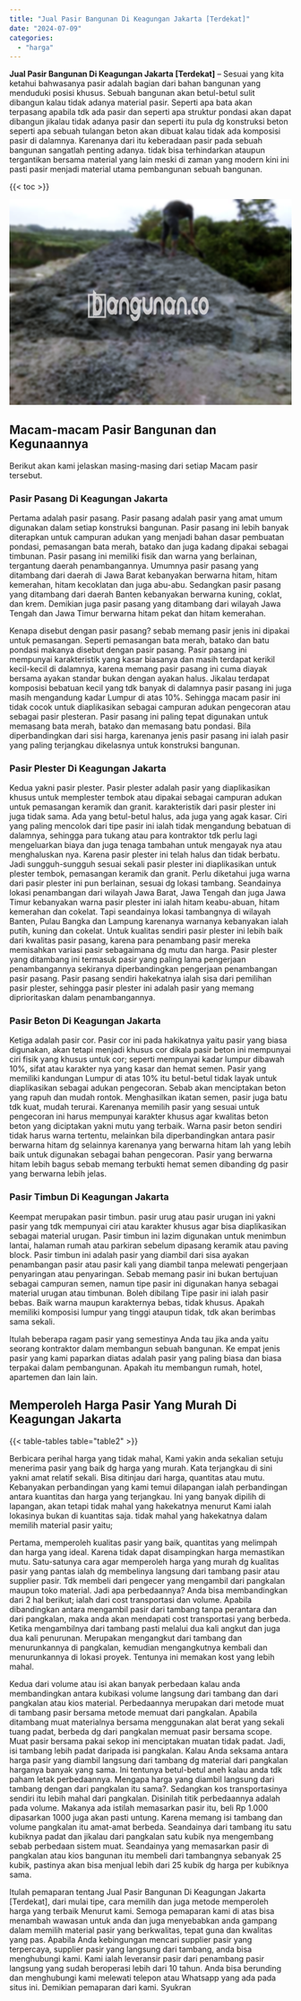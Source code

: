 ```yaml
---
title: "Jual Pasir Bangunan Di Keagungan Jakarta [Terdekat]"
date: "2024-07-09"
categories: 
  - "harga"
---
```


**Jual Pasir Bangunan Di Keagungan Jakarta \[Terdekat\]** – Sesuai yang kita ketahui bahwasanya pasir adalah bagian dari bahan bangunan yang menduduki posisi khusus. Sebuah bangunan akan betul-betul sulit dibangun kalau tidak adanya material pasir. Seperti apa bata akan terpasang apabila tdk ada pasir dan seperti apa struktur pondasi akan dapat dibangun jikalau tidak adanya pasir dan seperti itu pula dg konstruksi beton seperti apa sebuah tulangan beton akan dibuat kalau tidak ada komposisi pasir di dalamnya. Karenanya dari itu keberadaan pasir pada sebuah bangunan sangatlah penting adanya. tidak bisa terhindarkan ataupun tergantikan bersama material yang lain meski di zaman yang modern kini ini pasti pasir menjadi material utama pembangunan sebuah bangunan.

{{< toc >}}

![Jual Pasir Bangunan Di Keagungan Jakarta [Terdekat]](/images/jual-pasir-bangunan-17.png)

## Macam-macam Pasir Bangunan dan Kegunaannya

Berikut akan kami jelaskan masing-masing dari setiap Macam pasir tersebut.

### Pasir Pasang Di Keagungan Jakarta

Pertama adalah pasir pasang. Pasir pasang adalah pasir yang amat umum digunakan dalam setiap konstruksi bangunan. Pasir pasang ini lebih banyak diterapkan untuk campuran adukan yang menjadi bahan dasar pembuatan pondasi, pemasangan bata merah, batako dan juga kadang dipakai sebagai timbunan. Pasir pasang ini memiliki fisik dan warna yang berlainan, tergantung daerah penambangannya. Umumnya pasir pasang yang ditambang dari daerah di Jawa Barat kebanyakan berwarna hitam, hitam kemerahan, hitam kecoklatan dan juga abu-abu. Sedangkan pasir pasang yang ditambang dari daerah Banten kebanyakan berwarna kuning, coklat, dan krem. Demikian juga pasir pasang yang ditambang dari wilayah Jawa Tengah dan Jawa Timur berwarna hitam pekat dan hitam kemerahan.

Kenapa disebut dengan pasir pasang? sebab memang pasir jenis ini dipakai untuk pemasangan. Seperti pemasangan bata merah, batako dan batu pondasi makanya disebut dengan pasir pasang. Pasir pasang ini mempunyai karakteristik yang kasar biasanya dan masih terdapat kerikil kecil-kecil di dalamnya, karena memang pasir pasang ini cuma diayak bersama ayakan standar bukan dengan ayakan halus. Jikalau terdapat komposisi bebatuan kecil yang tdk banyak di dalamnya pasir pasang ini juga masih mengandung kadar Lumpur di atas 10%. Sehingga macam pasir ini tidak cocok untuk diaplikasikan sebagai campuran adukan pengecoran atau sebagai pasir plesteran. Pasir pasang ini paling tepat digunakan untuk memasang bata merah, batako dan memasang batu pondasi. Bila diperbandingkan dari sisi harga, karenanya jenis pasir pasang ini ialah pasir yang paling terjangkau dikelasnya untuk konstruksi bangunan.

### Pasir Plester Di Keagungan Jakarta

Kedua yakni pasir plester. Pasir plester adalah pasir yang diaplikasikan khusus untuk memplester tembok atau dipakai sebagai campuran adukan untuk pemasangan keramik dan granit. karakteristik dari pasir plester ini juga tidak sama. Ada yang betul-betul halus, ada juga yang agak kasar. Ciri yang paling mencolok dari tipe pasir ini ialah tidak mengandung bebatuan di dalamnya, sehingga para tukang atau para kontraktor tdk perlu lagi mengeluarkan biaya dan juga tenaga tambahan untuk mengayak nya atau menghaluskan nya. Karena pasir plester ini telah halus dan tidak berbatu. Jadi sungguh-sungguh sesuai sekali pasir plester ini diaplikasikan untuk plester tembok, pemasangan keramik dan granit. Perlu diketahui juga warna dari pasir plester ini pun berlainan, sesuai dg lokasi tambang. Seandainya lokasi penambangan dari wilayah Jawa Barat, Jawa Tengah dan juga Jawa Timur kebanyakan warna pasir plester ini ialah hitam keabu-abuan, hitam kemerahan dan cokelat. Tapi seandainya lokasi tambangnya di wilayah Banten, Pulau Bangka dan Lampung karenanya warnanya kebanyakan ialah putih, kuning dan cokelat. Untuk kualitas sendiri pasir plester ini lebih baik dari kwalitas pasir pasang, karena para penambang pasir mereka memisahkan variasi pasir sebagaimana dg mutu dan harga. Pasir plester yang ditambang ini termasuk pasir yang paling lama pengerjaan penambangannya sekiranya diperbandingkan pengerjaan penambangan pasir pasang. Pasir pasang sendiri hakekatnya ialah sisa dari pemilihan pasir plester, sehingga pasir plester ini adalah pasir yang memang diprioritaskan dalam penambangannya.

### Pasir Beton Di Keagungan Jakarta

Ketiga adalah pasir cor. Pasir cor ini pada hakikatnya yaitu pasir yang biasa digunakan, akan tetapi menjadi khusus cor dikala pasir beton ini mempunyai ciri fisik yang khusus untuk cor; seperti mempunyai kadar lumpur dibawah 10%, sifat atau karakter nya yang kasar dan hemat semen. Pasir yang memiliki kandungan Lumpur di atas 10% itu betul-betul tidak layak untuk diaplikasikan sebagai adukan pengecoran. Sebab akan menciptakan beton yang rapuh dan mudah rontok. Menghasilkan ikatan semen, pasir juga batu tdk kuat, mudah terurai. Karenanya memilih pasir yang sesuai untuk pengecoran ini harus mempunyai karakter khusus agar kwalitas beton beton yang diciptakan yakni mutu yang terbaik. Warna pasir beton sendiri tidak harus warna tertentu, melainkan bila diperbandingkan antara pasir berwarna hitam dg selainnya karenanya yang berwarna hitam lah yang lebih baik untuk digunakan sebagai bahan pengecoran. Pasir yang berwarna hitam lebih bagus sebab memang terbukti hemat semen dibanding dg pasir yang berwarna lebih jelas.

### Pasir Timbun Di Keagungan Jakarta

Keempat merupakan pasir timbun. pasir urug atau pasir urugan ini yakni pasir yang tdk mempunyai ciri atau karakter khusus agar bisa diaplikasikan sebagai material urugan. Pasir timbun ini lazim digunakan untuk menimbun lantai, halaman rumah atau parkiran sebelum dipasang keramik atau paving block. Pasir timbun ini adalah pasir yang diambil dari sisa ayakan penambangan pasir atau pasir kali yang diambil tanpa melewati pengerjaan penyaringan atau penyaringan. Sebab memang pasir ini bukan bertujuan sebagai campuran semen, namun tipe pasir ini digunakan hanya sebagai material urugan atau timbunan. Boleh dibilang Tipe pasir ini ialah pasir bebas. Baik warna maupun karakternya bebas, tidak khusus. Apakah memiliki komposisi lumpur yang tinggi ataupun tidak, tdk akan berimbas sama sekali.

Itulah beberapa ragam pasir yang semestinya Anda tau jika anda yaitu seorang kontraktor dalam membangun sebuah bangunan. Ke empat jenis pasir yang kami paparkan diatas adalah pasir yang paling biasa dan biasa terpakai dalam pembangunan. Apakah itu membangun rumah, hotel, apartemen dan lain lain.

## Memperoleh Harga Pasir Yang Murah Di Keagungan Jakarta

{{< table-tables table="table2" >}}

Berbicara perihal harga yang tidak mahal, Kami yakin anda sekalian setuju menerima pasir yang baik dg harga yang murah. Kata terjangkau di sini yakni amat relatif sekali. Bisa ditinjau dari harga, quantitas atau mutu. Kebanyakan perbandingan yang kami temui dilapangan ialah perbandingan antara kuantitas dan harga yang terjangkau. Ini yang banyak dipilih di lapangan, akan tetapi tidak mahal yang hakekatnya menurut Kami ialah lokasinya bukan di kuantitas saja. tidak mahal yang hakekatnya dalam memilih material pasir yaitu;

Pertama, memperoleh kualitas pasir yang baik, quantitas yang melimpah dan harga yang ideal. Karena tidak dapat disampingkan harga memastikan mutu. Satu-satunya cara agar memperoleh harga yang murah dg kualitas pasir yang pantas ialah dg membelinya langsung dari tambang pasir atau supplier pasir. Tdk membeli dari pengecer yang mengambil dari pangkalan maupun toko material. Jadi apa perbedaannya? Anda bisa membandingkan dari 2 hal berikut; ialah dari cost transportasi dan volume. Apabila dibandingkan antara mengambil pasir dari tambang tanpa perantara dan dari pangkalan, maka anda akan mendapati cost transportasi yang berbeda. Ketika mengambilnya dari tambang pasti melalui dua kali angkut dan juga dua kali penurunan. Merupakan mengangkut dari tambang dan menurunkannya di pangkalan, kemudian mengangkutnya kembali dan menurunkannya di lokasi proyek. Tentunya ini memakan kost yang lebih mahal.

Kedua dari volume atau isi akan banyak perbedaan kalau anda membandingkan antara kubikasi volume langsung dari tambang dan dari pangkalan atau kios material. Perbedaannya merupakan dari metode muat di tambang pasir bersama metode memuat dari pangkalan. Apabila ditambang muat materialnya bersama menggunakan alat berat yang sekali tuang padat, berbeda dg dari pangkalan memuat pasir bersama scope. Muat pasir bersama pakai sekop ini menciptakan muatan tidak padat. Jadi, isi tambang lebih padat daripada isi pangkalan. Kalau Anda seksama antara harga pasir yang diambil langsung dari tambang dg material dari pangkalan harganya banyak yang sama. Ini tentunya betul-betul aneh kalau anda tdk paham letak perbedaannya. Mengapa harga yang diambil langsung dari tambang dengan dari pangkalan itu sama?. Sedangkan kos transportasinya sendiri itu lebih mahal dari pangkalan. Disinilah titik perbedaannya adalah pada volume. Makanya ada istilah memasarkan pasir itu, beli Rp 1.000 dipasarkan 1000 juga akan pasti untung. Karena memang isi tambang dan volume pangkalan itu amat-amat berbeda. Seandainya dari tambang itu satu kubiknya padat dan jikalau dari pangkalan satu kubik nya mengembang sebab perbedaan sistem muat. Seandainya yang memasarkan pasir di pangkalan atau kios bangunan itu membeli dari tambangnya sebanyak 25 kubik, pastinya akan bisa menjual lebih dari 25 kubik dg harga per kubiknya sama.

Itulah pemaparan tentang Jual Pasir Bangunan Di Keagungan Jakarta \[Terdekat\], dari mulai tipe, cara memilih dan juga metode memperoleh harga yang terbaik Menurut kami. Semoga pemaparan kami di atas bisa menambah wawasan untuk anda dan juga menyebabkan anda gampang dalam memilih material pasir yang berkwalitas, tepat guna dan kwalitas yang pas. Apabila Anda kebingungan mencari supplier pasir yang terpercaya, supplier pasir yang langsung dari tambang, anda bisa menghubungi kami. Kami ialah leveransir pasir dari penambang pasir langsung yang sudah beroperasi lebih dari 10 tahun. Anda bisa berunding dan menghubungi kami melewati telepon atau Whatsapp yang ada pada situs ini. Demikian pemaparan dari kami. Syukran
